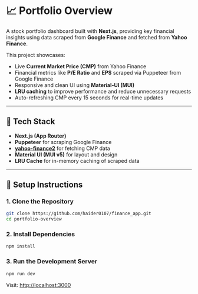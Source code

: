 # 📈 Portfolio Overview

A stock portfolio dashboard built with **Next.js**, providing key financial insights using data scraped from **Google Finance** and fetched from **Yahoo Finance**.

This project showcases:
- Live **Current Market Price (CMP)** from Yahoo Finance
- Financial metrics like **P/E Ratio** and **EPS** scraped via Puppeteer from Google Finance
- Responsive and clean UI using **Material-UI (MUI)**
- **LRU caching** to improve performance and reduce unnecessary requests
- Auto-refreshing CMP every 15 seconds for real-time updates

---

## 🧰 Tech Stack

- **Next.js (App Router)**
- **Puppeteer** for scraping Google Finance
- **[yahoo-finance2](https://www.npmjs.com/package/yahoo-finance2)** for fetching CMP data
- **Material UI (MUI v5)** for layout and design
- **LRU Cache** for in-memory caching of scraped data

---

## 🚀 Setup Instructions

### 1. Clone the Repository

```bash
git clone https://github.com/haider0107/finance_app.git
cd portfolio-overview

```

### 2\. Install Dependencies

```bash
npm install

```

### 3\. Run the Development Server

```bash
npm run dev

````

Visit: [http://localhost:3000](http://localhost:3000)
